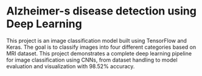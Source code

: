 # Alzheimer-s disease detection using Deep Learning
This project is an image classification model built using TensorFlow and Keras. The goal is to classify images into four different categories based on MRI dataset. This project demonstrates a complete deep learning pipeline for image classification using CNNs, from dataset handling to model evaluation and visualization with 98.52% accuracy.
